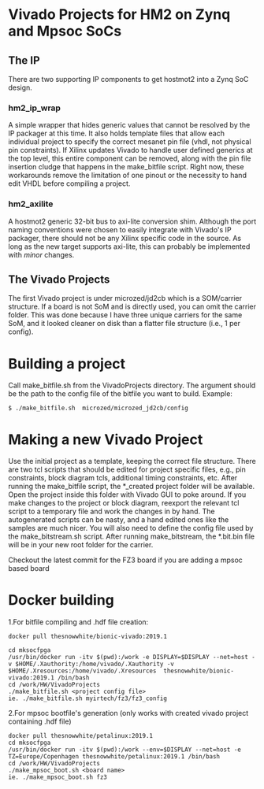 # Vivado Projects for HM2 on Zynq and Mpsoc SoCs

## The IP
There are two supporting IP components to get hostmot2 into a Zynq SoC design.

### hm2\_ip_wrap 
A simple wrapper that hides generic values that cannot be resolved by the IP 
packager at this time. It also holds template files that allow each individual 
project to specify the correct mesanet pin file (vhdl, not physical pin 
constraints). If Xilinx updates Vivado to handle user defined generics at the 
top level, this entire component can be removed, along with the pin file 
insertion cludge that happens in the make_bitfile script. Right now, these 
workarounds remove the limitation of one pinout or the necessity to hand edit 
VHDL before compiling a project.

### hm2_axilite
A hostmot2 generic 32-bit bus to axi-lite conversion shim. Although the port 
naming conventions were chosen to easily integrate with Vivado's IP packager, 
there should not be any Xilinx specific code in the source. As long as the new 
target supports axi-lite, this can probably be implemented with *minor* changes.

## The Vivado Projects
The first Vivado project is under microzed/jd2cb which is a SOM/carrier structure.
If a board is not SoM and is directly used, you can omit the carrier folder. This
was done because I have three unique carriers for the same SoM, and it looked
cleaner on disk than a flatter file structure (i.e., 1 per config).

# Building a project
Call make\_bitfile.sh from the VivadoProjects directory. The argument should be 
the path to the config file of the bitfile you want to build. Example:

```
$ ./make_bitfile.sh  microzed/microzed_jd2cb/config
```

# Making a new Vivado Project
Use the initial project as a template, keeping the correct file structure. There
are two tcl scripts that should be edited for project specific files, e.g., pin 
constraints, block diagram tcls, additional timing constraints, etc. After 
running the make\_bitfile script, the *\_created project folder will be available. 
Open the project inside this folder with Vivado GUI to poke around. If you make 
changes to the project or block diagram, reexport the relevant tcl script to a 
temporary file and work the changes in by hand. The autogenerated scripts can be 
nasty, and a hand edited ones like the samples are much nicer. You will also 
need to define the config file used by the make\_bitstream.sh script. After 
running make\_bitstream, the *.bit.bin file will be in your new root folder for 
the carrier.

Checkout the latest commit for the FZ3 board if you are adding a mpsoc based board

# Docker building

1.For bitfile compiling and .hdf file creation:

    docker pull thesnowwhite/bionic-vivado:2019.1

    cd mksocfpga
    /usr/bin/docker run -itv $(pwd):/work -e DISPLAY=$DISPLAY --net=host -v $HOME/.Xauthority:/home/vivado/.Xauthority -v $HOME/.Xresources:/home/vivado/.Xresources  thesnowwhite/bionic-vivado:2019.1 /bin/bash
    cd /work/HW/VivadoProjects
    ./make_bitfile.sh <project config file>
    ie. ./make_bitfile.sh myirtech/fz3/fz3_config


2.For mpsoc bootfile's generation (only works with created vivado project containing .hdf file)

    docker pull thesnowwhite/petalinux:2019.1
    cd mksocfpga
    /usr/bin/docker run -itv $(pwd):/work --env=$DISPLAY --net=host -e TZ=Europe/Copenhagen thesnowwhite/petalinux:2019.1 /bin/bash
    cd /work/HW/VivadoProjects
    ./make_mpsoc_boot.sh <board name>
    ie. ./make_mpsoc_boot.sh fz3
    


